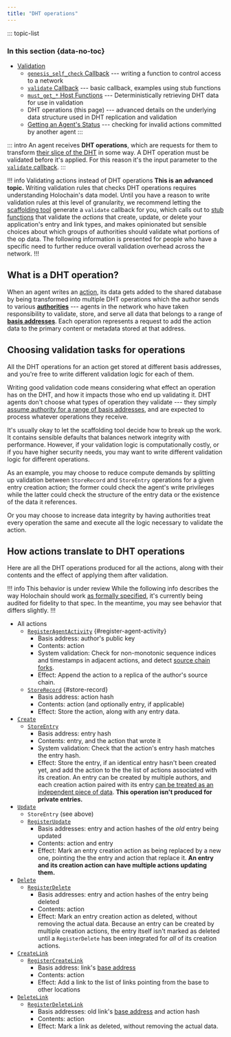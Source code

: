 ```yaml
---
title: "DHT operations"
---
```


::: topic-list
### In this section {data-no-toc}

* [Validation](/build/validation/)
    * [`genesis_self_check` Callback](/build/genesis-self-check-callback/) --- writing a function to control access to a network
    * [`validate` Callback](/build/validate-callback/) --- basic callback, examples using stub functions
    * [`must_get_*` Host Functions](/build/must-get-host-functions/) --- Deterministically retrieving DHT data for use in validation
    * DHT operations (this page) --- advanced details on the underlying data structure used in DHT replication and validation
    * [Getting an Agent's Status](/build/getting-an-agents-status/) --- checking for invalid actions committed by another agent
:::

::: intro
An agent receives **DHT operations**, which are requests for them to transform [their slice of the DHT](/concepts/4_dht/#finding-peers-and-data-in-a-distributed-database) in some way. A DHT operation must be validated before it's applied. For this reason it's the input parameter to the [`validate` callback](/build/validate-callback/).
:::

!!! info Validating actions instead of DHT operations
**This is an advanced topic.** Writing validation rules that checks DHT operations requires understanding Holochain's data model. Until you have a reason to write validation rules at this level of granularity, we recommend letting the [scaffolding tool](/get-started/3-forum-app-tutorial/) generate a `validate` callback for you, which calls out to [stub functions](/build/validate-callback/#create-boilerplate-code-with-the-scaffolding-tool) that validate the _actions_ that create, update, or delete your application's entry and link types, and makes opinionated but sensible choices about which groups of authorities should validate what portions of the op data. The following information is presented for people who have a specific need to further reduce overall validation overhead across the network.
!!!

## What is a DHT operation?

When an agent writes an [action](/build/working-with-data/#entries-actions-and-records-primary-data), its data gets added to the shared database by being transformed into multiple DHT operations which the author sends to various [**authorities**](/resources/glossary/#validation-authority) --- agents in the network who have taken responsibility to validate, store, and serve all data that belongs to a range of [**basis addresses**](/resources/glossary/#basis-address). Each operation represents a request to add the action data to the primary content or metadata stored at that address.

## Choosing validation tasks for operations

All the DHT operations for an action get stored at different basis addresses, and you're free to write different validation logic for each of them.

Writing good validation code means considering what effect an operation has on the DHT, and how it impacts those who end up validating it. DHT agents don't choose what types of operation they validate --- they simply [assume authority for a range of basis addresses](/concepts/4_dht/), and are expected to process whatever operations they receive.

It's usually okay to let the scaffolding tool decide how to break up the work. It contains sensible defaults that balances network integrity with performance. However, if your validation logic is computationally costly, or if you have higher security needs, you may want to write different validation logic for different operations.

As an example, you may choose to reduce compute demands by splitting up validation between `StoreRecord` and `StoreEntry` operations for a given entry creation action; the former could check the agent's write privileges while the latter could check the structure of the entry data or the existence of the data it references.

Or you may choose to increase data integrity by having authorities treat every operation the same and execute all the logic necessary to validate the action.

## How actions translate to DHT operations

Here are all the DHT operations produced for all the actions, along with their contents and the effect of applying them after validation.

!!! info This behavior is under review
While the following info describes the way Holochain should work [as formally specified](https://www.holochain.org/documents/holochain-white-paper-2.0.pdf), it's currently being audited for fidelity to that spec. In the meantime, you may see behavior that differs slightly.
!!!

* All actions
    * [`RegisterAgentActivity`](https://docs.rs/holochain_integrity_types/latest/holochain_integrity_types/op/enum.Op.html#variant.RegisterAgentActivity) {#register-agent-activity}
        * Basis address: author's public key
        * Contents: action
        * System validation: Check for non-monotonic sequence indices and timestamps in adjacent actions, and detect [source chain forks](/resources/glossary/#fork-source-chain).
        * Effect: Append the action to a replica of the author's source chain.
    * [`StoreRecord`](https://docs.rs/holochain_integrity_types/latest/holochain_integrity_types/op/enum.Op.html#variant.StoreRecord) {#store-record}
        * Basis address: action hash
        * Contents: action (and optionally entry, if applicable) <!--TODO: system validation? -->
        * Effect: Store the action, along with any entry data.
* [`Create`](https://docs.rs/holochain_integrity_types/latest/holochain_integrity_types/action/enum.Action.html#variant.Create)
    * [`StoreEntry`](https://docs.rs/holochain_integrity_types/latest/holochain_integrity_types/op/enum.Op.html#variant.StoreEntry)
        * Basis address: entry hash
        * Contents: entry, and the action that wrote it
        * System validation: Check that the action's entry hash matches the entry hash.
        * Effect: Store the entry, if an identical entry hasn't been created yet, and add the action to the the list of actions associated with its creation. An entry can be created by multiple authors, and each creation action paired with its entry [can be treated as an independent piece of data](/build/entries/#entries-and-actions). **This operation isn't produced for private entries.**
* [`Update`](https://docs.rs/holochain_integrity_types/latest/holochain_integrity_types/action/enum.Action.html#variant.Update)
    * `StoreEntry` (see above)
    * [`RegisterUpdate`](https://docs.rs/holochain_integrity_types/latest/holochain_integrity_types/op/enum.Op.html#variant.RegisterUpdate)
        * Basis addresses: entry and action hashes of the _old_ entry being updated
        * Contents: action and entry <!--TODO: system validation? -->
        * Effect: Mark an entry creation action as being replaced by a new one, pointing the the entry and action that replace it. **An entry and its creation action can have multiple actions updating them.**
* [`Delete`](https://docs.rs/holochain_integrity_types/latest/holochain_integrity_types/action/enum.Action.html#variant.Delete)
    * [`RegisterDelete`](https://docs.rs/holochain_integrity_types/latest/holochain_integrity_types/op/enum.Op.html#variant.RegisterDelete)
        * Basis addresses: entry and action hashes of the entry being deleted
        * Contents: action <!--TODO: system validation? -->
        * Effect: Mark an entry creation action as deleted, without removing the actual data. Because an entry can be created by multiple creation actions, the entry itself isn't marked as deleted until a `RegisterDelete` has been integrated for _all_ of its creation actions.
* [`CreateLink`](https://docs.rs/holochain_integrity_types/latest/holochain_integrity_types/action/enum.Action.html#variant.CreateLink)
    * [`RegisterCreateLink`](https://docs.rs/holochain_integrity_types/latest/holochain_integrity_types/op/enum.Op.html#variant.RegisterCreateLink)
        * Basis address: link's [base address](/build/links-paths-and-anchors/#define-a-link-type)
        * Contents: action <!--TODO: system validation? -->
        * Effect: Add a link to the list of links pointing from the base to other locations
* [`DeleteLink`](https://docs.rs/holochain_integrity_types/latest/holochain_integrity_types/action/enum.Action.html#variant.DeleteLink)
    * [`RegisterDeleteLink`](https://docs.rs/holochain_integrity_types/latest/holochain_integrity_types/op/enum.Op.html#variant.RegisterCreateLink)
        * Basis addresses: old link's [base address](/build/links-paths-and-anchors/#define-a-link-type) and action hash
        * Contents: action <!--TODO: system validation? -->
        * Effect: Mark a link as deleted, without removing the actual data.